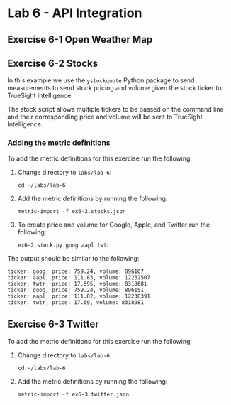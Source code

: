 Lab 6 - API Integration
=======================

## Exercise 6-1 Open Weather Map


## Exercise 6-2 Stocks

In this example we use the `ystockquote` Python package to send measurements to send stock pricing
and volume given the stock ticker to TrueSight Intelligence.

The stock script allows multiple tickers to be passed on the command line and their corresponding
price and volume will be sent to TrueSight Intelligence.

### Adding the metric definitions

To add the metric definitions for this exercise run the following:

1. Change directory to `labs/lab-6`:

    ```
    cd ~/labs/lab-6
    ```

2. Add the metric definitions by running the following:

    ```
    metric-import -f ex6-2.stocks.json
    ```

3. To create price and volume for Google, Apple, and Twitter run
the following:

    ```
    ex6-2.stock.py goog aapl twtr
    ```

The output should be similar to the following:

```
ticker: goog, price: 759.24, volume: 896107
ticker: aapl, price: 111.83, volume: 12232507
ticker: twtr, price: 17.695, volume: 8318681
ticker: goog, price: 759.24, volume: 896151
ticker: aapl, price: 111.82, volume: 12238391
ticker: twtr, price: 17.69, volume: 8318981
```

## Exercise 6-3 Twitter

To add the metric definitions for this exercise run the following:

1. Change directory to `labs/lab-6`:

    ```
    cd ~/labs/lab-6
    ```

2. Add the metric definitions by running the following:

    ```
    metric-import -f ex6-3.twitter.json
    ```
